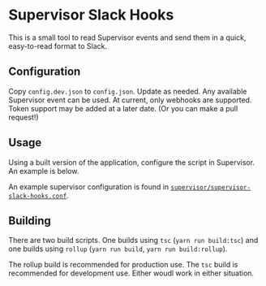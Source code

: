 # Supervisor Slack Hooks

This is a small tool to read Supervisor events and send them in a quick, easy-to-read format to Slack.

## Configuration

Copy `config.dev.json` to `config.json`. Update as needed. Any available Supervisor event can be used.
At current, only webhooks are supported. Token support may be added at a later date. (Or you can make a pull request!)

## Usage

Using a built version of the application, configure the script in Supervisor. An example is below.

An example supervisor configuration is found in [`supervisor/supervisor-slack-hooks.conf`](supervisor/supervisor-slack-hooks.conf).

## Building

There are two build scripts. One builds using `tsc` (`yarn run build:tsc`) and one builds using `rollup` (`yarn run build`, `yarn run build:rollup`).

The rollup build is recommended for production use. The `tsc` build is recommended for development use. Either woudl work in either situation.
